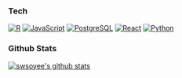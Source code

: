 ### Tech

[![R](https://img.shields.io/badge/-programming-black?style=flat-square&logo=r&link=https://github.com/swsoyee/)](https://github.com/swsoyee/)
[![JavaScript](https://img.shields.io/badge/-JavaScript-565454?style=flat-square&logo=JavaScript&link=https://github.com/swsoyee/)](https://github.com/swsoyee/)
[![PostgreSQL](https://img.shields.io/badge/-PostgreSQL-565454?style=flat-square&logo=postgresql&link=https://github.com/swsoyee/)](https://github.com/swsoyee/)
[![React](https://img.shields.io/badge/-React-807E7E?style=flat-square&logo=react&link=https://github.com/swsoyee/)](https://github.com/swsoyee/)
[![Python](https://img.shields.io/badge/-Python-A9A8A8?style=flat-square&logo=Python&link=https://github.com/swsoyee/)](https://github.com/swsoyee/)

### Github Stats

[![swsoyee's github stats](https://github-readme-stats.vercel.app/api?username=swsoyee&title_color=565454&icon_color=A9A8A8&show_icons=true&hide_border=true&hide_title=true)](https://github.com/swsoyee)
